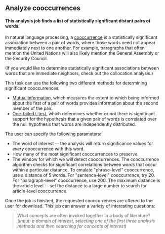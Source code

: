 ## Analyze cooccurrences

#### This analysis job finds a list of statistically significant distant pairs of words.

In natural language processing, a [cooccurrence](https://en.wikipedia.org/wiki/Co-occurrence) is a statistically significant association between a pair of words, where those words need not appear immediately next to one another.  For example, paragraphs that often mention the United Nations will also likely mention the General Assembly or the Security Council.

(If you would like to determine statistically significant associations between words that are immediate neighbors, check out the collocation analysis.)

This task can use the following two different methods for determining significant cooccurrences:

*   [Mutual information,](https://en.wikipedia.org/wiki/Mutual_information) which measures the extent to which being informed about the first of a pair of words provides information about the second member of the pair.
*   [One-tailed t-test,](https://en.wikipedia.org/wiki/Student's_t-test) which determines whether or not there is significant support for the hypothesis that a given pair of words is correlated over the null hypothesis that words are independently distributed.

The user can specify the following parameters:

*   The word of interest -- the analysis will return significance values for *every* cooccurrence with this word.
*   How many of the most significant cooccurrences to preserve.
*   The window for which we will detect cooccurrences. The cooccurrence algorithm checks for significant correlations between words that occur within a particular distance. To emulate "phrase-level" cooccurrence, use a distance of 5 words. For "sentence-level" cooccurrence, try 20. For "paragraph-level" cooccurrence, use 200. The maximum distance is the article level -- set the distance to a large number to search for article-level cooccurrence.

Once the job is finished, the requested cooccurrences are offered to the user for download.  This job can answer a variety of interesting questions:

> What concepts are often invoked together in a body of literature? *(Input: a domain of interest, selecting one of the first three analysis methods and then searching for concepts of interest)*
